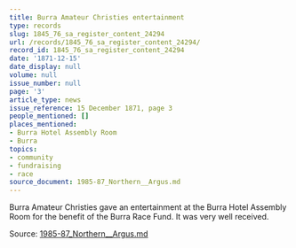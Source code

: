 ```yaml
---
title: Burra Amateur Christies entertainment
type: records
slug: 1845_76_sa_register_content_24294
url: /records/1845_76_sa_register_content_24294/
record_id: 1845_76_sa_register_content_24294
date: '1871-12-15'
date_display: null
volume: null
issue_number: null
page: '3'
article_type: news
issue_reference: 15 December 1871, page 3
people_mentioned: []
places_mentioned:
- Burra Hotel Assembly Room
- Burra
topics:
- community
- fundraising
- race
source_document: 1985-87_Northern__Argus.md
---
```


Burra Amateur Christies gave an entertainment at the Burra Hotel Assembly Room for the benefit of the Burra Race Fund.  It was very well received.

Source: [1985-87_Northern__Argus.md](/downloads/markdown/1985-87_Northern__Argus.md)
